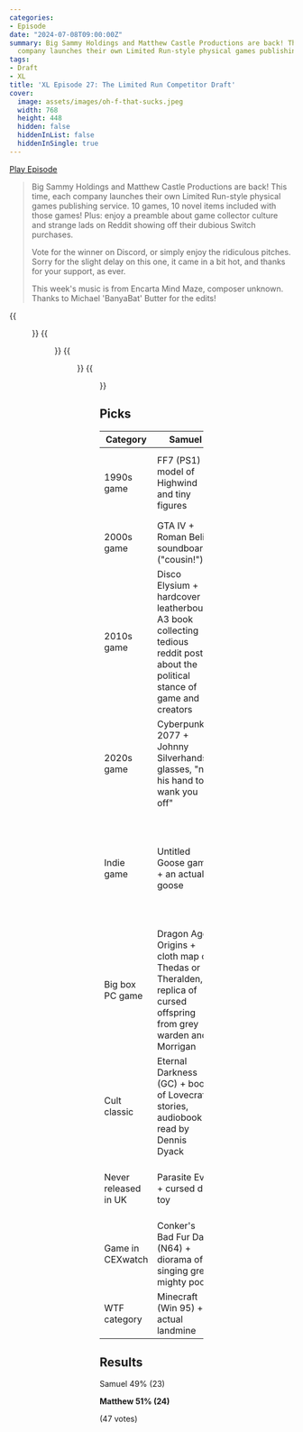 ```yaml
---
categories:
- Episode
date: "2024-07-08T09:00:00Z"
summary: Big Sammy Holdings and Matthew Castle Productions are back! This time, each
  company launches their own Limited Run-style physical games publishing service.
tags:
- Draft
- XL
title: 'XL Episode 27: The Limited Run Competitor Draft'
cover: 
  image: assets/images/oh-f-that-sucks.jpeg
  width: 768
  height: 448
  hidden: false
  hiddenInList: false
  hiddenInSingle: true
---
```


[Play Episode](https://www.patreon.com/posts/xl-episode-27-107767518)
> Big Sammy Holdings and Matthew Castle Productions are back! This time, each company launches their own Limited Run-style physical games publishing service. 10 games, 10 novel items included with those games! Plus: enjoy a preamble about game collector culture and strange lads on Reddit showing off their dubious Switch purchases.
>
> Vote for the winner on Discord, or simply enjoy the ridiculous pitches. Sorry for the slight delay on this one, it came in a bit hot, and thanks for your support, as ever.
>
> This week's music is from Encarta Mind Maze, composer unknown. Thanks to Michael 'BanyaBat' Butter for the edits!

{{<figure 
    src="/assets/images/oh-f-that-sucks.jpeg" 
    alt="Oh F That Sucks"
    caption="Image Credit: Bjorn"  >}}
{{<figure 
    src="/assets/images/limited-run-1.jpeg" 
    alt="Limited Run" >}}
{{<figure 
    src="/assets/images/limited-run-2.jpeg" 
    alt="Limited Run" >}}
{{<figure 
    src="/assets/images/limited-run-3.jpeg" 
    alt="Limited Run" >}}


## Picks

| Category         | Samuel                             | Matthew                   |
|------------------|--------------------|-------------------|
|1990s game|FF7 (PS1) + model of Highwind and tiny figures|Xenogears + fidget spinners to distract you from the boring bits|
|2000s game|GTA IV + Roman Belic soundboard ("cousin!")|Silent Hill 2 + voucher for 10 hours of therapy|
|2010s game|Disco Elysium + hardcover leatherbound A3 book collecting tedious reddit posts about the political stance of game and creators|The Last Window Secret of Cape West + actual priceless diamond|
|2020s game|Cyberpunk 2077 + Johnny Silverhands glasses, "not his hand to wank you off"|Hitman World Of Assassination + replica tin of spaghetti sauce and Dr Pop|
|Indie game|Untitled Goose game + an actual goose|Return of the Obra Dinn + a model of 4th mate John Davies being clubbed to death by seaman Henry Brennan|
|Big box PC game|Dragon Age Origins + cloth map of Thedas or Theralden, replica of cursed offspring from grey warden and Morrigan|The Curse of Monkey Island + stress ball in the shape of Murray the talking skull|
|Cult classic|Eternal Darkness (GC) + book of Lovecraft stories, audiobook read by Dennis Dyack|The Centennial Case + in-game book written by Keigo Higashino|
|Never released in UK|Parasite Eve + cursed dog toy|Trauma Team + novelty flashlight shaped like endoscope|
|Game in CEXwatch|Conker's Bad Fur Day (N64) + diorama of singing great mighty poo|Professor Layton vs Ace Attorney + bookends of the characters|
|WTF category|Minecraft (Win 95) + actual landmine|Encarta Mindmaze + jesters hat|

## Results

Samuel 49% (23)

**Matthew 51% (24)**

(47 votes)

